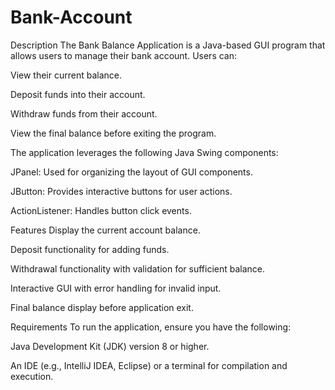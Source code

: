 # Bank-Account
Description
The Bank Balance Application is a Java-based GUI program that allows users to manage their bank account. Users can:

View their current balance.

Deposit funds into their account.

Withdraw funds from their account.

View the final balance before exiting the program.

The application leverages the following Java Swing components:

JPanel: Used for organizing the layout of GUI components.

JButton: Provides interactive buttons for user actions.

ActionListener: Handles button click events.

Features
Display the current account balance.

Deposit functionality for adding funds.

Withdrawal functionality with validation for sufficient balance.

Interactive GUI with error handling for invalid input.

Final balance display before application exit.

Requirements
To run the application, ensure you have the following:

Java Development Kit (JDK) version 8 or higher.

An IDE (e.g., IntelliJ IDEA, Eclipse) or a terminal for compilation and execution.
